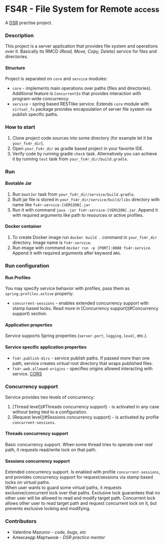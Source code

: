 # FS4R - File System for Remote <small>access</small>

A [DSR](https://ru.dsr-corporation.com/) practise project.

### Description

This project is a server application that provides file system and operations over it. Basically its RMCD _(Read, Move,
Copy, Delete)_ service for files and directories.

#### Structure

Project is separated on `core` and `service` modules:

- `core` - implements main operations over paths (files and directories). Additional feature is `ConcurrentIo` that
  provides interaction with program-wide concurrency.
- `service` - spring based RESTlike service. Extends `core` module with `virtual_fs` package provides encapsulation of
  server file system via publish specific paths.

### How to start

1. Clone project code sources into some directory (for example let it be `your_fs4r_dir`).
2. Open `your_fs4r_dir` as gradle based project in your favorite IDE.
3. Verify code by running gradle `check` task. Alternatively you can achieve it by running `test` task from `your_fs4r_dir/build.gradle`.

### Run

#### Bootable Jar

1. Run `bootJar` task from `your_fs4r_dir/service/build.gradle`.
2. Built jar file is stored in `your_fs4r_dir/service/build/libs` directory with name like `fs4r-service-[VERSION].jar`
3. Run it with command `java -jar fs4r-service-[VERSION].jar`. Append it with required arguments like path to resources
   or active profiles.

#### Docker container

1. To create Docker image run `docker build .` command in `your_fs4r_dir` directory. Image name is `fs4r-service`.
2. Run image with command `docker run -p [PORT]:8080 fs4r-service`. Append it with required arguments after
   keyword `ARG`.

### Run configuration

#### Run Profiles

You may specify service behavior with profiles, pass them as `spring.profiles.active` property:

- `concurrent-sessions` - enables extended concurrency support with stamp based locks. Read more
  in [Concurrency support](#Concurrency support) section.

#### Application properties

Service supports Spring properties (`server.port`, `logging.level`, etc.).

#### Service specific application properties

- `fs4r.publish-dirs` - service publish paths. If passed more than one path, service creates _virtual_ root directory
  that wraps published files.
- `fs4r.web.allowed-origins` - specifies origins allowed interacting with
  service. [CORS](https://developer.mozilla.org/en-US/docs/Web/HTTP/CORS)

### Concurrency support

Service provides two levels of concurrency:

1. [Thread level](#Threads concurrency support) - is activated in any case without being tied to a configuration.
2. [Request level](#Sessions concurrency support) - is activated by profile `concurrent-sessions`.

#### Threads concurrency support

Basic concurrency support. When some thread tries to operate over _real_ path, it requests read/write lock on that path.

#### Sessions concurrency support

Extended concurrency support. Is enabled with profile `concurrent-sessions`, and provides concurrency support for
request/sessions via stamp based locks on _virtual_ paths.  
When user wants to guard some _virtual_ paths, it requests exclusive/concurrent lock over that paths. 
Exclusive lock guarantees that no other user will be allowed to read and modify target path.
Concurrent lock allows other user to read target path and request concurrent lock on it, but prevents exclusive locking and modifying.

### Contributors

- Valentine Mazurov - _code, bugs, etc_
- Александр Мартынов - _DSR practice mentor_
